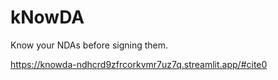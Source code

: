 # kNowDA
Know your NDAs before signing them.

https://knowda-ndhcrd9zfrcorkvmr7uz7q.streamlit.app/#cite0
